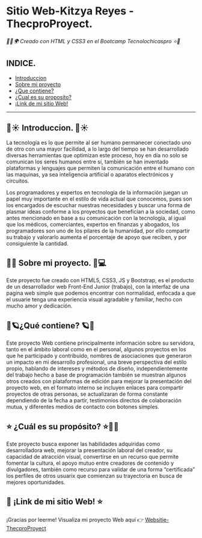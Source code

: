 # Sitio Web-Kitzya Reyes - ThecproProyect.
###### 🙋‍♀️🌍 Creado con HTML y CSS3 en el Bootcamp Tecnolochicaspro ⭐👏


## INDICE.
* [Introduccion](https://github.com/KitzyaReyes/websitie/blob/main/README.md#-introduccion-) 
* [Sobre mi proyecto](https://github.com/KitzyaReyes/websitie/blob/main/README.md#-sobre-mi-proyecto-)
* [¿Que contiene?](https://github.com/KitzyaReyes/websitie/blob/main/README.md#qu%C3%A9-contiene-)
* [¿Cual es su proposito?](https://github.com/KitzyaReyes/websitie/blob/main/README.md#--cu%C3%A1l-es-su-prop%C3%B3sito-)
* [¡Link de mi sitio Web!](https://github.com/KitzyaReyes/websitie/blob/main/README.md#-link-de-mi-sitio-web-)


***

## 🌈☀ Introduccion. 🌈☀
La tecnología es lo que permite al ser humano permanecer conectado uno de otro con una mayor facilidad, a lo largo del tiempo se han desarrollado diversas herramientas que optimizan este proceso, hoy en día no solo se comunican los seres humanos entre sí, también se han inventado plataformas y lenguajes que permiten la comunicación entre el humano con las maquinas, ya sea inteligencia artificial o aparatos electrónicos y circuitos. 

Los programadores y expertos en tecnología de la información juegan un papel muy importante en el estilo de vida actual que conocemos, pues son los encargados de escuchar nuestras necesidades y buscar una forma de plasmar ideas conforme a los proyectos que benefician a la sociedad, como antes mencionado en base a su comunicación con la tecnología,  al igual que los médicos, comerciantes, expertos en finanzas y abogados, los programadores son uno de los pilares de la humanidad, por ello compartir su trabajo y valorarlo aumenta el porcentaje de apoyo que reciben, y por consiguiente la cantidad.

## 💚💭 Sobre mi proyecto. 💚💻
Este proyecto fue creado con HTML5, CSS3, JS y Bootstrap, es el producto de un desarrollador web Front-End Junior (trabajo), con la interfaz de una pagina web simple que podemos encontrar con normalidad, enfocada a que el usuarie tenga una experiencia visual agradable y familiar, hecho con mucho amor y dedicación. 

##  🔸🪐¿Qué contiene? 🪐🔸
Este proyecto Web contiene principalmente información sobre su servidora, tanto en el ámbito laboral como en el personal, algunos proyectos en los que he participado y contribuido, nombres de asociaciones que generaron un impacto en mi desarrollo profesional, una breve perspectiva del estilo propio, hablando de intereses y métodos de diseño, independientemente del trabajo hecho a base de programación también se muestran algunos otros creados con plataformas de edición para mejorar la presentación del proyecto web, en el formato interno se incluyen enlaces para compartir proyectos de otras personas, se actualizaran de forma constante dependiendo de la fecha a partir, testimonios directos de colaboración mutua,  y diferentes medios de contacto con botones simples.

## ⭐  ¿Cuál es su propósito? ⭐🌿🙌
Este proyecto busca exponer las habilidades adquiridas como desarrolladora web, mejorar la presentación laboral del creador, su capacidad de atracción visual, convertirse en un recurso que permite fomentar la cultura, el apoyo mutuo entre creadores de contenido y divulgadores, también como recurso para validar de una forma “certificada” los perfiles de otros usuarix que comienzan su trayectoria en busca de mejores oportunidades. 
  
##  🌈 ¡Link de mi sitio Web! ⭐

¡Gracias por leerme! Visualiza mi proyecto Web aquí 👉 [Websitie-ThecproProyect](https://kitzyareyes.github.io/KitzyaReyes-websitie.io/)
